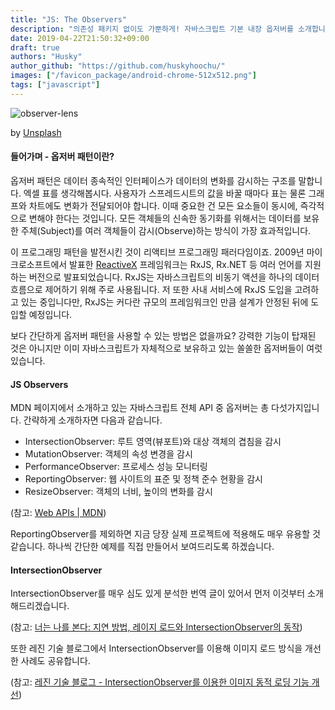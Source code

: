 ```yaml
---
title: "JS: The Observers"
description: "의존성 패키지 없이도 가뿐하게! 자바스크립트 기본 내장 옵저버를 소개합니다"
date: 2019-04-22T21:50:32+09:00
draft: true
authors: "Husky"
author_github: "https://github.com/huskyhoochu/"
images: ["/favicon_package/android-chrome-512x512.png"]
tags: ["javascript"]
---
```


![observer-lens](/js-observers/observer-lens.jpg)
<p class="caption">by <a href="https://unsplash.com/photos/VBBs_SWsdwU" target="_blank" rel="noopener noreferrer">Unsplash</a></p>

#### 들어가며 - 옵저버 패턴이란?

옵저버 패턴은 데이터 종속적인 인터페이스가 데이터의 변화를 감시하는 구조를 말합니다. 엑셀 표를 생각해봅시다. 사용자가 스프레드시트의 값을 바꿀 때마다 표는 물론 그래프와 차트에도 변화가 전달되어야 합니다. 이때 중요한 건 모든 요소들이 동시에, 즉각적으로 변해야 한다는 것입니다. 모든 객체들의 신속한 동기화를 위해서는 데이터를 보유한 주체(Subject)를 여러 객체들이 감시(Observe)하는 방식이 가장 효과적입니다.

이 프로그래밍 패턴을 발전시킨 것이 리액티브 프로그래밍 패러다임이죠. 2009년 마이크로소프트에서 발표한 <a href="http://reactivex.io/" target="_blank" rel="noopener noreferrer">ReactiveX</a> 프레임워크는 RxJS, Rx.NET 등 여러 언어를 지원하는 버전으로 발표되었습니다. RxJS는 자바스크립트의 비동기 액션을 하나의 데이터 흐름으로 제어하기 위해 주로 사용됩니다. 저 또한 사내 서비스에 RxJS 도입을 고려하고 있는 중입니다만, RxJS는 커다란 규모의 프레임워크인 만큼 설계가 안정된 뒤에 도입할 예정입니다.

보다 간단하게 옵저버 패턴을 사용할 수 있는 방법은 없을까요? 강력한 기능이 탑재된 것은 아니지만 이미 자바스크립트가 자체적으로 보유하고 있는 쏠쏠한 옵저버들이 여럿 있습니다.

#### JS Observers

MDN 페이지에서 소개하고 있는 자바스크립트 전체 API 중 옵저버는 총 다섯가지입니다. 간략하게 소개하자면 다음과 같습니다.

- IntersectionObserver: 루트 영역(뷰포트)와 대상 객체의 겹침을 감시
- MutationObserver: 객체의 속성 변경을 감시
- PerformanceObserver: 프로세스 성능 모니터링
- ReportingObserver: 웹 사이트의 표준 및 정책 준수 현황을 감시
- ResizeObserver: 객체의 너비, 높이의 변화를 감시

(참고: <a href="https://developer.mozilla.org/en-US/docs/Web/API" target="_blank" rel="noopener noreferrer">Web APIs | MDN</a>)

ReportingObserver를 제외하면 지금 당장 실제 프로젝트에 적용해도 매우 유용할 것 같습니다. 하나씩 간단한 예제를 직접 만들어서 보여드리도록 하겠습니다.

#### IntersectionObserver

IntersectionObserver를 매우 심도 있게 분석한 번역 글이 있어서 먼저 이것부터 소개해드리겠습니다.

(참고: <a href="https://github.com/codepink/codepink.github.com/wiki/%EB%84%88%EB%8A%94-%EB%82%98%EB%A5%BC-%EB%B3%B8%EB%8B%A4:-%EC%A7%80%EC%97%B0-%EB%B0%A9%EB%B2%95,-%EB%A0%88%EC%9D%B4%EC%A7%80-%EB%A1%9C%EB%93%9C%EC%99%80-IntersectionObserver%EC%9D%98-%EB%8F%99%EC%9E%91" target="_blank" rel="noopener noreferrer">너는 나를 본다: 지연 방법, 레이지 로드와 IntersectionObserver의 동작</a>)

또한 레진 기술 블로그에서 IntersectionObserver를 이용해 이미지 로드 방식을 개선한 사례도 공유합니다.

(참고: <a href="https://tech.lezhin.com/2017/07/13/intersectionobserver-overview" target="_blank" rel="noopener noreferrer">레진 기술 블로그 - IntersectionObserver를 이용한 이미지 동적 로딩 기능 개선</a>)

